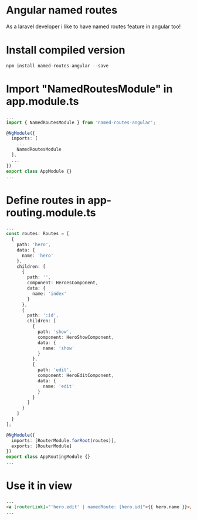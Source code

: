 # Angular named routes
As a laravel developer i like to have named routes feature in angular too!

# Install compiled version
```
npm install named-routes-angular --save
```

# Import "NamedRoutesModule" in app.module.ts
```typescript
...
import { NamedRoutesModule } from 'named-routes-angular';

@NgModule({
  imports: [
    ...
    NamedRoutesModule
  ],
  ...
})
export class AppModule {}
...
```

# Define routes in app-routing.module.ts
```typescript
...
const routes: Routes = [
  {
    path: 'hero',
    data: {
      name: 'hero'
    },
    children: [
      {
        path: '',
        component: HeroesComponent,
        data: {
          name: 'index'
        }
      },
      {
        path: ':id',
        children: [
          {
            path: 'show',
            component: HeroShowComponent,
            data: {
              name: 'show'
            }
          },
          {
            path: 'edit',
            component: HeroEditComponent,
            data: {
              name: 'edit'
            }
          }
        ]
      }
    ]
  }
];

@NgModule({
  imports: [RouterModule.forRoot(routes)],
  exports: [RouterModule]
})
export class AppRoutingModule {}
...
```

# Use it in view
```html
...
<a [routerLink]="'hero.edit' | namedRoute: [hero.id]">{{ hero.name }}</a>
...
```
